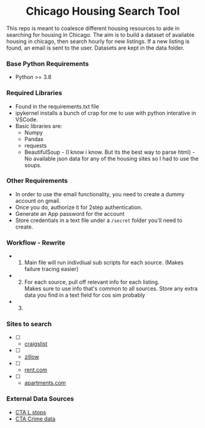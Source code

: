 <h1 align="center">
  <b> Chicago Housing Search Tool </b><br>
</h1>

This repo is meant to coalesce different housing resources to aide in searching for housing in Chicago.  The aim is to build a dataset of available housing in chicago, then search hourly for new listings.  If a new listing is found, an email is sent to the user. 
Datasets are kept in the data folder.


### Base Python Requirements
- Python >= 3.8


### Required Libraries
- Found in the requirements.txt file
- ipykernel installs a bunch of crap for me to use with python interative in VSCode.  
- Basic libraries are:
  - Numpy
  - Pandas
  - requests
  - BeautifulSoup - (I know i know.  But its the best way to parse html)
    -No available json data for any of the housing sites so I had to use the soups. 

### Other Requirements
- In order to use the email functionality, you need to create a dummy account on gmail. 
- Once you do, authorize it for 2step authentication. 
- Generate an App password for the account
- Store credentials in a text file under a `/secret` folder you'll need to create.
  
### Workflow - Rewrite
- 1. Main file will run indivdiual sub scripts for each source.  (Makes failure tracing easier)
- 2. For each source, pull off relevant info for each listing.  
  	Makes sure to use info that's common to all sources. 
	Store any extra data you find in a text field for cos sim probably
- 3. 

### Sites to search
- [ ] - [craigslist](https://www.craiglist.org)
- [ ] - [zillow](https://www.zillow.com)
- [ ] - [rent.com](https://www.rent.com)
- [ ] - [apartments.com](https://www.apartments.com)


### External Data Sources
- [CTA L stops](https://data.cityofchicago.org/Transportation/CTA-System-Information-List-of-L-Stops/8pix-ypme/data)
- [CTA Crime data](https://data.cityofchicago.org/Public-Safety/Gun-Crimes-Heat-Map/iinq-m3rg)